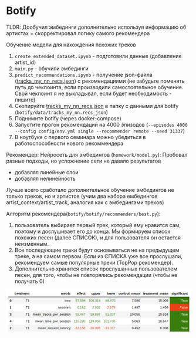 # Botify
TLDR:
Дообучил эмбединги дополнительно используя информацию об артистах + скорректировал логику самого рекомендера

Обучение модели для нахождения похожих треков
1. `create_extended_dataset.ipynb` - подготовили данные (добавление artist_id) 
2. `main.py` - обучили эмбединги 
3. `predict_recommendations.ipynb` - получение json-файла ([tracks_my_nn_recs.json](tracks_my_nn_recs.json)) с рекомендациями (не забудьте поменять путь до чекпоинта, если производили самостоятельное обучение. Свой чекпоинт я не выкладывал, если будет необходимость - пишите)
4. Скопируйте [tracks_my_nn_recs.json](tracks_my_nn_recs.json) в папку с данными для botify (`botify/data/tracks_my_nn.recs_json`)
5. Поднимите botify (через docker-compose)
6. Запустите прогон рекомендаций на 4000 эпизодов (`--episodes 4000 --config config/env.yml single --recommender remote --seed 31337`)
7. В ноутбуке с первого семинара можно убедиться в работоспособности нового рекоммендера

Рекомендер:
Нейросеть для эмбедингов (`homework/model.py`):
Пробовал разные подходы, но усложнение сети не давало результатов
- добавлял линейные слои
- добавлял нелинейность

Лучше всего сработало дополнительное обучение эмбедингов не только треков, но и артистов
(учим два набора ембедингов artist_context/artist_track, аналогия как с эмбедингами треков)

Алгоритм рекомендера(`botify/botify/recommenders/best.py`):
1. пользователь выбирает первый трек, который ему нравится сам, поэтому и дослушивает его до конца.
Мы формируем список похожих песен (далее СПИСОК), и для пользователя он остается неизменным.
2. Все последующие треки будут основываться не на предыдущем треке, а на самом первом.
Если из СПИСКА уже все прослушали, рекомендуем самые популярные треки (TopPop рекомендер).
3. Дополнительно хранится список прослушанных пользователем песен, для того, чтобы не повторялись рекомендации (чтобы не получать 0)

![report.png](report.png)